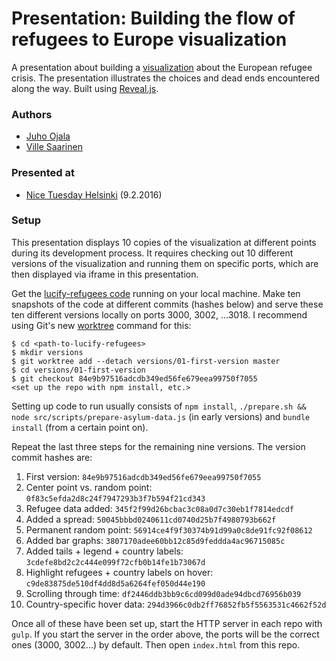 # Presentation: Building the flow of refugees to Europe visualization

A presentation about building a [visualization](http://lucify.com/the-flow-towards-europe/) about the European refugee crisis. The presentation illustrates the choices and dead ends encountered along the way. Built using [Reveal.js](https://github.com/hakimel/reveal.js/).

### Authors

- [Juho Ojala](https://twitter.com/ojalajuho)
- [Ville Saarinen](https://twitter.com/vsaarinen)

### Presented at

- [Nice Tuesday Helsinki](http://www.nicetuesday.fi/) (9.2.2016)

### Setup

This presentation displays 10 copies of the visualization at different points during its development process. It requires checking out 10 different versions of the visualization and running them on specific ports, which are then displayed via iframe in this presentation.

Get the [lucify-refugees code](https://github.com/lucified/lucify-refugees) running on your local machine. Make ten snapshots of the code at different commits (hashes below) and serve these ten different versions locally on ports 3000, 3002, ...3018. I recommend using Git's new [worktree](https://git-scm.com/docs/git-worktree) command for this:

```shell
$ cd <path-to-lucify-refugees>
$ mkdir versions
$ git worktree add --detach versions/01-first-version master
$ cd versions/01-first-version
$ git checkout 84e9b97516adcdb349ed56fe679eea99750f7055
<set up the repo with npm install, etc.>
```

Setting up code to run usually consists of `npm install`, `./prepare.sh && node src/scripts/prepare-asylum-data.js` (in early versions) and `bundle install` (from a certain point on).

Repeat the last three steps for the remaining nine versions. The version commit hashes are:

1. First version: `84e9b97516adcdb349ed56fe679eea99750f7055`
2. Center point vs. random point: `0f83c5efda2d8c24f7947293b3f7b594f21cd343`
3. Refugee data added: `345f2f99d26bcbac3c08a0d7c30eb1f7814edcdf`
4. Added a spread: `50045bbbd0240611cd0740d25b7f4980793b662f`
5. Permanent random point: `56914ce4f9f30374b91d99a0c8de91fc92f08612`
6. Added bar graphs: `3807170adee60bb12c85d9feddda4ac96715085c`
7. Added tails + legend + country labels: `3cdefe8bd2c2c444e099f72cfb0b14fe1b73067d`
8. Highlight refugees + country labels on hover: `c9de83875de510df4dd8d5a6264fef050d44e190`
9. Scrolling through time: `df2446ddb3bb9c6cd099d0ade94dbcd76956b039`
10. Country-specific hover data: `294d3966c0db2ff76852fb5f5563531c4662f52d`

Once all of these have been set up, start the HTTP server in each repo with `gulp`. If you start the server in the order above, the ports will be the correct ones (3000, 3002...) by default. Then open `index.html` from this repo.
